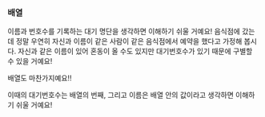 ### 배열

이름과 번호수를 기록하는 대기 명단을 생각하면 이해하기 쉬울 거예요! 
음식점에 갔는데 정말 우연히 자신과 이름이 같은 사람이 같은 음식점에서 예약을 했다고 가정해 봅시다.
자신과 같은 이름이 있어 혼동이 올 수도 있지만 대기번호수가 있기 때문에 구별할 수 있을 거예요!

배열도 마찬가지예요!!

이때의 대기번호수는 배열의 번째, 그리고 이름은 배열 안의 값이라고 생각하면 이해하기 쉬울 거예요!